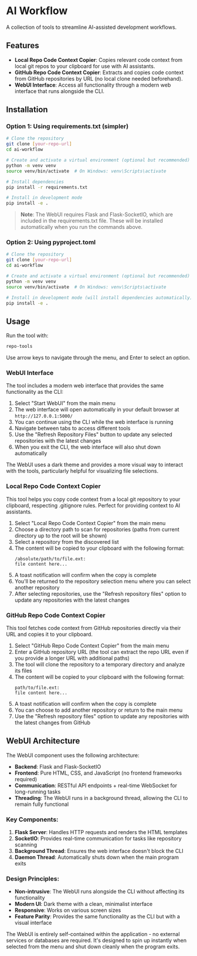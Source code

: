 # AI Workflow

A collection of tools to streamline AI-assisted development workflows.

## Features

- **Local Repo Code Context Copier**: Copies relevant code context from local git repos to your clipboard for use with AI assistants.
- **GitHub Repo Code Context Copier**: Extracts and copies code context from GitHub repositories by URL (no local clone needed beforehand).
- **WebUI Interface**: Access all functionality through a modern web interface that runs alongside the CLI.

## Installation

### Option 1: Using requirements.txt (simpler)
```bash
# Clone the repository
git clone [your-repo-url]
cd ai-workflow

# Create and activate a virtual environment (optional but recommended)
python -m venv venv
source venv/bin/activate  # On Windows: venv\Scripts\activate

# Install dependencies
pip install -r requirements.txt

# Install in development mode
pip install -e .
```

> **Note**: The WebUI requires Flask and Flask-SocketIO, which are included in the requirements.txt file. These will be installed automatically when you run the commands above.

### Option 2: Using pyproject.toml
```bash
# Clone the repository
git clone [your-repo-url]
cd ai-workflow

# Create and activate a virtual environment (optional but recommended)
python -m venv venv
source venv/bin/activate  # On Windows: venv\Scripts\activate

# Install in development mode (will install dependencies automatically)
pip install -e .
```

## Usage

Run the tool with:

```bash
repo-tools
```

Use arrow keys to navigate through the menu, and Enter to select an option.

### WebUI Interface

The tool includes a modern web interface that provides the same functionality as the CLI:

1. Select "Start WebUI" from the main menu
2. The web interface will open automatically in your default browser at `http://127.0.0.1:5000/`
3. You can continue using the CLI while the web interface is running
4. Navigate between tabs to access different tools
5. Use the "Refresh Repository Files" button to update any selected repositories with the latest changes
6. When you exit the CLI, the web interface will also shut down automatically

The WebUI uses a dark theme and provides a more visual way to interact with the tools, particularly helpful for visualizing file selections.

### Local Repo Code Context Copier

This tool helps you copy code context from a local git repository to your clipboard, respecting .gitignore rules. Perfect for providing context to AI assistants.

1. Select "Local Repo Code Context Copier" from the main menu
2. Choose a directory path to scan for repositories (paths from current directory up to the root will be shown)
3. Select a repository from the discovered list
4. The content will be copied to your clipboard with the following format:
   ```
   /absolute/path/to/file.ext:
   file content here...
   ```
5. A toast notification will confirm when the copy is complete
6. You'll be returned to the repository selection menu where you can select another repository
7. After selecting repositories, use the "Refresh repository files" option to update any repositories with the latest changes

### GitHub Repo Code Context Copier

This tool fetches code context from GitHub repositories directly via their URL and copies it to your clipboard.

1. Select "GitHub Repo Code Context Copier" from the main menu
2. Enter a GitHub repository URL (the tool can extract the repo URL even if you provide a longer URL with additional paths)
3. The tool will clone the repository to a temporary directory and analyze its files
4. The content will be copied to your clipboard with the following format:
   ```
   path/to/file.ext:
   file content here...
   ```
5. A toast notification will confirm when the copy is complete
6. You can choose to add another repository or return to the main menu
7. Use the "Refresh repository files" option to update any repositories with the latest changes from GitHub

## WebUI Architecture

The WebUI component uses the following architecture:

- **Backend**: Flask and Flask-SocketIO
- **Frontend**: Pure HTML, CSS, and JavaScript (no frontend frameworks required)
- **Communication**: RESTful API endpoints + real-time WebSocket for long-running tasks
- **Threading**: The WebUI runs in a background thread, allowing the CLI to remain fully functional

### Key Components:

1. **Flask Server**: Handles HTTP requests and renders the HTML templates
2. **SocketIO**: Provides real-time communication for tasks like repository scanning
3. **Background Thread**: Ensures the web interface doesn't block the CLI
4. **Daemon Thread**: Automatically shuts down when the main program exits

### Design Principles:

- **Non-intrusive**: The WebUI runs alongside the CLI without affecting its functionality
- **Modern UI**: Dark theme with a clean, minimalist interface
- **Responsive**: Works on various screen sizes
- **Feature Parity**: Provides the same functionality as the CLI but with a visual interface

The WebUI is entirely self-contained within the application - no external services or databases are required. It's designed to spin up instantly when selected from the menu and shut down cleanly when the program exits.